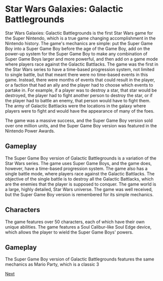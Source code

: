 # Star Wars Galaxies: Galactic Battlegrounds

Star Wars Galaxies: Galactic Battlegrounds is the first Star Wars game for the Super Nintendo, which is a true game changing accomplishment in the Nintendo history. The game's mechanics are simple: put the Super Game Boy into a Super Game Boy before the age of the Game Boy, add on the power-up system for the Super Game Boy to make any combination of Super Game Boys larger and more powerful, and then add on a game mode where players race against the Galactic Battlacks. The game was the first in the Star Wars series to have a time-based progression system, not limited to single battle, but that meant there were no time-based events in this game. Instead, there were months of events that could result in the player, or a faction that had an ally and the player had to choose which events to partake in. For example, if a player was to destroy a star, that star would be destroyed, the player had to fight another person to destroy the star, or if the player had to battle an enemy, that person would have to fight them. The army of Galactic Battlacks were the locations in the galaxy where players were to fight and would have the appearance of many of the foes.

The game was a massive success, and the Super Game Boy version sold over one million units, and the Super Game Boy version was featured in the Nintendo Power Awards.

## Gameplay

The Super Game Boy version of Galactic Battlegrounds is a variation of the Star Wars series. The game uses Super Game Boys, and the game does, however, have a time-based progression system. The game also has a single battle mode, where players race against the Galactic Battlacks. The objective of the single battle is to destroy all the Galactic Battlacks, which are the enemies that the player is supposed to conquer. The game world is a large, highly detailed, Star Wars universe. The game was well received, but the Super Game Boy version is remembered for its simple mechanics.

## Characters

The game features over 50 characters, each of which have their own unique abilities. The game features a Soul Calibur-like Soul Edge device, which allows the player to wield the Super Game Boys' powers.

## Gameplay

The Super Game Boy version of Galactic Battlegrounds features the same mechanics as Mario Party, which is a classic 3

[Next](359.md)